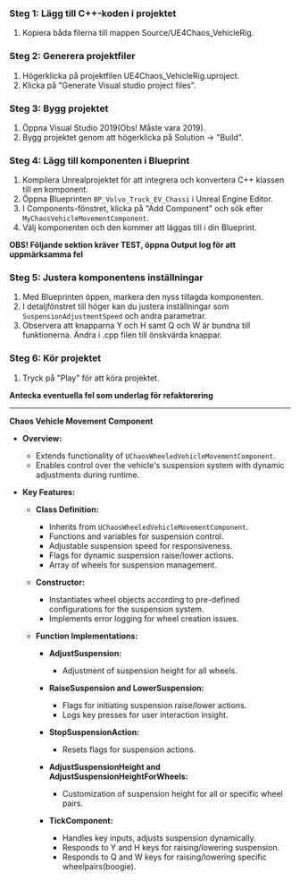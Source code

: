 
### Steg 1: Lägg till C++-koden i projektet

1. Kopiera båda filerna till mappen Source/UE4Chaos_VehicleRig.

### Steg 2: Generera projektfiler

1. Högerklicka på projektfilen UE4Chaos_VehicleRig.uproject.
2. Klicka på "Generate Visual studio project files".

### Steg 3: Bygg projektet

1. Öppna Visual Studio 2019(Obs! Måste vara 2019).
2. Bygg projektet genom att högerklicka på Solution -> "Build".

### Steg 4: Lägg till komponenten i Blueprint

1. Kompilera Unrealprojektet för att integrera och konvertera C++ klassen till en komponent.
2. Öppna Blueprinten `BP_Volvo_Truck_EV_Chassi` i Unreal Engine Editor.
3. I Components-fönstret, klicka på "Add Component" och sök efter `MyChaosVehicleMovementComponent`.
4. Välj komponenten och den kommer att läggas till i din Blueprint.

**OBS! Följande sektion kräver TEST, öppna Output log för att uppmärksamma fel**

### Steg 5: Justera komponentens inställningar

1. Med Blueprinten öppen, markera den nyss tillagda komponenten.
2. I detaljfönstret till höger kan du justera inställningar som `SuspensionAdjustmentSpeed` och andra parametrar.
3. Observera att knapparna Y och H samt Q och W är bundna till funktionerna. Ändra i .cpp filen till önskvärda knappar.

### Steg 6: Kör projektet

1. Tryck på "Play" för att köra projektet.

**Antecka eventuella fel som underlag för refaktorering**




-----------------------------------------



**Chaos Vehicle Movement Component**

- **Overview:**
  - Extends functionality of `UChaosWheeledVehicleMovementComponent`.
  - Enables control over the vehicle's suspension system with dynamic adjustments during runtime.

- **Key Features:**
  - **Class Definition:**
    - Inherits from `UChaosWheeledVehicleMovementComponent`.
    - Functions and variables for suspension control.
    - Adjustable suspension speed for responsiveness.
    - Flags for dynamic suspension raise/lower actions.
    - Array of wheels for suspension management.

  - **Constructor:**
    - Instantiates wheel objects according to pre-defined configurations for the suspension system.
    - Implements error logging for wheel creation issues.

  - **Function Implementations:**
    - **AdjustSuspension:**
      - Adjustment of suspension height for all wheels.

    - **RaiseSuspension and LowerSuspension:**
      - Flags for initiating suspension raise/lower actions.
      - Logs key presses for user interaction insight.

    - **StopSuspensionAction:**
      - Resets flags for suspension actions.

    - **AdjustSuspensionHeight and AdjustSuspensionHeightForWheels:**
      - Customization of suspension height for all or specific wheel pairs.

    - **TickComponent:**
      - Handles key inputs, adjusts suspension dynamically.
      - Responds to Y and H keys for raising/lowering suspension.
      - Responds to Q and W keys for raising/lowering specific wheelpairs(boogie).
